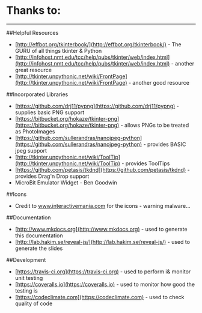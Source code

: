 # Thanks to:
____

##Helpful Resources

* [http://effbot.org/tkinterbook/](http://effbot.org/tkinterbook/) - The GURU of all things tkinter & Python
* [http://infohost.nmt.edu/tcc/help/pubs/tkinter/web/index.html](http://infohost.nmt.edu/tcc/help/pubs/tkinter/web/index.html) - another great resource
* [http://tkinter.unpythonic.net/wiki/FrontPage](http://tkinter.unpythonic.net/wiki/FrontPage) - another good resource

##Incorporated Libraries

* [https://github.com/drj11/pypng](https://github.com/drj11/pypng) - supplies basic PNG support
* [https://bitbucket.org/hokaze/tkinter-png](https://bitbucket.org/hokaze/tkinter-png) - allows PNGs to be treated as PhotoImages
* [https://github.com/sullerandras/nanojpeg-python](https://github.com/sullerandras/nanojpeg-python) - provides BASIC jpeg support
* [http://tkinter.unpythonic.net/wiki/ToolTip](http://tkinter.unpythonic.net/wiki/ToolTip) - provides ToolTips
* [https://github.com/petasis/tkdnd](https://github.com/petasis/tkdnd) - provides Drag'n Drop support  
* MicroBit Emulator Widget - Ben Goodwin  

##Icons
* Credit to www.interactivemania.com for the icons - warning malware...  

##Documentation

* [http://www.mkdocs.org](http://www.mkdocs.org) - used to generate this documentation
* [http://lab.hakim.se/reveal-js/](http://lab.hakim.se/reveal-js/) - used to generate the slides

##Development

* [https://travis-ci.org](https://travis-ci.org) - used to perform i& monitor unit testing  
* [https://coveralls.io](https://coveralls.io) - used to monitor how good the testing is  
* [https://codeclimate.com](https://codeclimate.com) - used to check quality of code  

